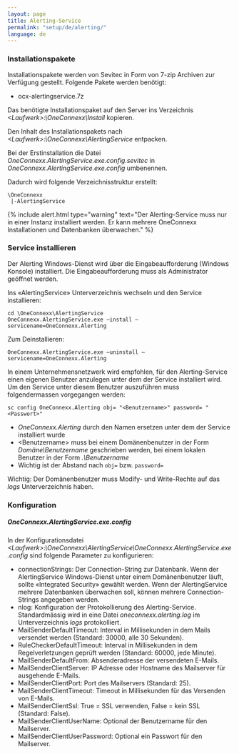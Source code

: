 ```yaml
---
layout: page
title: Alerting-Service
permalink: "setup/de/alerting/"
language: de
---
```


### Installationspakete
Installationspakete werden von Sevitec in Form von 7-zip Archiven zur Verfügung gestellt. Folgende Pakete werden benötigt:

* ocx-alertingservice.7z

Das benötigte Installationspaket auf den Server ins Verzeichnis *&lt;Laufwerk&gt;:\OneConnexx\Install* kopieren.

Den Inhalt des Installationspakets nach *&lt;Laufwerk&gt;:\OneConnexx\AlertingService* entpacken.

Bei der Erstinstallation die Datei *OneConnexx.AlertingService.exe.config.sevitec* in *OneConnexx.AlertingService.exe.config* umbenennen.

Dadurch wird folgende Verzeichnisstruktur erstellt:

```
\OneConnexx
 |-AlertingService
```

{% include alert.html type="warning" text="Der Alerting-Service muss nur in einer Instanz installiert werden. Er kann mehrere OneConnexx Installationen und Datenbanken überwachen." %}

### Service installieren
Der Alerting Windows-Dienst wird über die Eingabeaufforderung (Windows Konsole) installiert. Die Eingabeaufforderung muss als
Administrator geöffnet werden.

Ins «AlertingService» Unterverzeichnis wechseln und den Service installieren:

```
cd \OneConnexx\AlertingService
OneConnexx.AlertingService.exe –install –servicename=OneConnexx.Alerting
```

Zum Deinstallieren:

```
OneConnexx.AlertingService.exe –uninstall –servicename=OneConnexx.Alerting
```

In einem Unternehmensnetzwerk wird empfohlen, für den Alerting-Service einen eigenen Benutzer anzulegen unter dem der
Service installiert wird. Um den Service unter diesem Benutzer auszuführen muss folgendermassen vorgegangen werden:

```
sc config OneConnexx.Alerting obj= "<Benutzername>" password= "<Passwort>"
```

* *OneConnexx.Alerting* durch den Namen ersetzen unter dem der Service installiert wurde
* \<Benutzername\> muss bei einem Domänenbenutzer in der Form *Domäne\Benutzername* geschrieben werden, bei einem lokalen Benutzer in der Form *.\Benutzername*
* Wichtig ist der Abstand nach <code>obj=</code> bzw. <code>password=</code>

Wichtig: Der Domänenbenutzer muss Modify- und Write-Rechte auf das *logs* Unterverzeichnis haben.

### Konfiguration

##### OneConnexx.AlertingService.exe.config

In der Konfigurationsdatei *&lt;Laufwerk&gt;:\OneConnexx\AlertingService\OneConnexx.AlertingService.exe.config* sind folgende Parameter zu konfigurieren:

* connectionStrings: Der Connection-String zur Datenbank. Wenn der AlertingService Windows-Dienst unter einem Domänenbenutzer läuft, sollte «Integrated Security» gewählt werden. Wenn der AlertingService mehrere Datenbanken überwachen soll, können mehrere Connection-Strings angegeben werden.
* nlog: Konfiguration der Protokollierung des Alerting-Service. Standardmässig wird in eine Datei *oneconnexx.alerting.log* im Unterverzeichnis *logs* protokolliert.
* MailSenderDefaultTimeout: Interval in Millisekunden in dem Mails versendet werden (Standard: 30000, alle 30 Sekunden).
* RuleCheckerDefaultTimeout: Interval in Millisekunden in dem Regelverletzungen geprüft werden (Standard: 60000, jede Minute).
* MailSenderDefaultFrom: Absenderadresse der versendeten E-Mails.
* MailSenderClientServer: IP Adresse oder Hostname des Mailserver für ausgehende E-Mails.
* MailSenderClientPort: Port des Mailservers (Standard: 25).
* MailSenderClientTimeout: Timeout in Millisekunden für das Versenden von E-Mails.
* MailSenderClientSsl: True = SSL verwenden, False = kein SSL (Standard: False).
* MailSenderClientUserName: Optional der Benutzername für den Mailserver.
* MailSenderClientUserPassword: Optional ein Passwort für den Mailserver.

